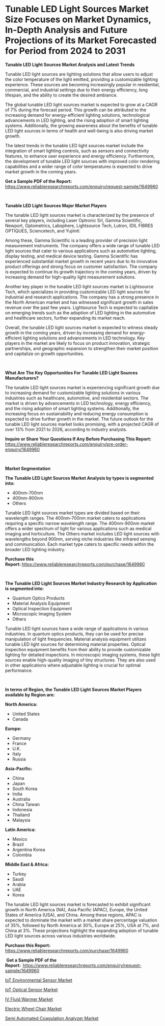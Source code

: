 <p><h1>Tunable LED Light Sources Market Size Focuses on Market Dynamics, In-Depth Analysis and Future Projections of its Market Forecasted for Period from 2024 to 2031</h1></p><p><strong>Tunable LED Light Sources Market Analysis and Latest Trends</strong></p>
<p><p>Tunable LED light sources are lighting solutions that allow users to adjust the color temperature of the light emitted, providing a customizable lighting experience. These sources are becoming increasingly popular in residential, commercial, and industrial settings due to their energy efficiency, long lifespan, and the ability to create the desired ambiance.</p><p>The global tunable LED light sources market is expected to grow at a CAGR of 7% during the forecast period. This growth can be attributed to the increasing demand for energy-efficient lighting solutions, technological advancements in LED lighting, and the rising adoption of smart lighting systems. Additionally, the growing awareness about the benefits of tunable LED light sources in terms of health and well-being is also driving market growth.</p><p>The latest trends in the tunable LED light sources market include the integration of smart lighting controls, such as sensors and connectivity features, to enhance user experience and energy efficiency. Furthermore, the development of tunable LED light sources with improved color rendering capabilities and a wider range of color temperatures is expected to drive market growth in the coming years.</p></p>
<p><strong>Get a Sample PDF of the Report:&nbsp;</strong> <a href="https://www.reliableresearchreports.com/enquiry/request-sample/1649960">https://www.reliableresearchreports.com/enquiry/request-sample/1649960</a></p>
<p>&nbsp;</p>
<p><strong>Tunable LED Light Sources Major Market Players</strong></p>
<p><p>The tunable LED light sources market is characterized by the presence of several key players, including Laser Optronic Srl, Gamma Scientific, Newport, Optometrics, Labsphere, Lightsource Tech, Lutron, IDIL FIBRES OPTIQUES, Sciencetech, and Yujiintl. </p><p>Among these, Gamma Scientific is a leading provider of precision light measurement instruments. The company offers a wide range of tunable LED light sources that cater to various applications such as automotive lighting, display testing, and medical device testing. Gamma Scientific has experienced substantial market growth in recent years due to its innovative product offerings and strong focus on customer satisfaction. The company is expected to continue its growth trajectory in the coming years, driven by increasing demand for high-quality light measurement solutions.</p><p>Another key player in the tunable LED light sources market is Lightsource Tech, which specializes in providing customizable LED light sources for industrial and research applications. The company has a strong presence in the North American market and has witnessed significant growth in sales revenue over the past few years. Lightsource Tech is expected to capitalize on emerging trends such as the adoption of LED lighting in the automotive and healthcare sectors, further expanding its market reach.</p><p>Overall, the tunable LED light sources market is expected to witness steady growth in the coming years, driven by increasing demand for energy-efficient lighting solutions and advancements in LED technology. Key players in the market are likely to focus on product innovation, strategic partnerships, and geographic expansion to strengthen their market position and capitalize on growth opportunities.</p></p>
<p>&nbsp;</p>
<p><strong>What Are The Key Opportunities For Tunable LED Light Sources Manufacturers?</strong></p>
<p><p>The tunable LED light sources market is experiencing significant growth due to increasing demand for customizable lighting solutions in various industries such as healthcare, automotive, and residential sectors. The market is driven by advancements in LED technology, energy efficiency, and the rising adoption of smart lighting systems. Additionally, the increasing focus on sustainability and reducing energy consumption is expected to drive further growth in the market. The future outlook for the tunable LED light sources market looks promising, with a projected CAGR of over 13% from 2021 to 2026, according to industry analysts.</p></p>
<p><strong>Inquire or Share Your Questions If Any Before Purchasing This Report:</strong> <a href="https://www.reliableresearchreports.com/enquiry/pre-order-enquiry/1649960">https://www.reliableresearchreports.com/enquiry/pre-order-enquiry/1649960</a></p>
<p>&nbsp;</p>
<p><strong>Market Segmentation</strong></p>
<p><strong>The Tunable LED Light Sources Market Analysis by types is segmented into:</strong></p>
<p><ul><li>400nm-700nm</li><li>400nm-900nm</li><li>Others</li></ul></p>
<p><p>Tunable LED light sources market types are divided based on their wavelength ranges. The 400nm-700nm market caters to applications requiring a specific narrow wavelength range. The 400nm-900nm market offers a wider spectrum of light for various applications such as medical imaging and horticulture. The Others market includes LED light sources with wavelengths beyond 900nm, serving niche industries like infrared sensing and communication. Each market type caters to specific needs within the broader LED lighting industry.</p></p>
<p><strong>Purchase this Report:&nbsp;</strong><a href="https://www.reliableresearchreports.com/purchase/1649960">https://www.reliableresearchreports.com/purchase/1649960</a></p>
<p>&nbsp;</p>
<p><strong>The Tunable LED Light Sources Market Industry Research by Application is segmented into:</strong></p>
<p><ul><li>Quantum Optics Products</li><li>Material Analysis Equipment</li><li>Optical Inspection Equipment</li><li>Microscopic Imaging System</li><li>Others</li></ul></p>
<p><p>Tunable LED light sources have a wide range of applications in various industries. In quantum optics products, they can be used for precise manipulation of light frequencies. Material analysis equipment utilizes tunable LED light sources for determining material properties. Optical inspection equipment benefits from their ability to provide customizable lighting for detailed inspections. In microscopic imaging systems, these light sources enable high-quality imaging of tiny structures. They are also used in other applications where adjustable lighting is crucial for optimal performance.</p></p>
<p>&nbsp;</p>
<p><strong>In terms of Region, the Tunable LED Light Sources Market Players available by Region are:</strong></p>
<p>
    <p> <strong> North America: </strong>
        <ul>
            <li>United States</li>
            <li>Canada</li>
        </ul>
        </p> 
    <p> <strong> Europe: </strong>
        <ul>
            <li>Germany</li>
            <li>France</li>
            <li>U.K.</li>
            <li>Italy</li>
            <li>Russia</li>
        </ul>
        </p> 
    <p> <strong> Asia-Pacific: </strong>
        <ul>
            <li>China</li>
            <li>Japan</li>
            <li>South Korea</li>
            <li>India</li>
            <li>Australia</li>
            <li>China Taiwan</li>
            <li>Indonesia</li>
            <li>Thailand</li>
            <li>Malaysia</li>
        </ul>
        </p> 
    <p> <strong> Latin America: </strong>
        <ul>
            <li>Mexico</li>
            <li>Brazil</li>
            <li>Argentina Korea</li>
            <li>Colombia</li>
        </ul>
        </p> 
    <p> <strong> Middle East & Africa: </strong>
        <ul>
            <li>Turkey</li>
            <li>Saudi</li>
            <li>Arabia</li>
            <li>UAE</li>
            <li>Korea</li>
        </ul>
    </p>
    </p>
<p><p>The tunable LED light sources market is forecasted to exhibit significant growth in North America (NA), Asia Pacific (APAC), Europe, the United States of America (USA), and China. Among these regions, APAC is expected to dominate the market with a market share percentage valuation of 35%, followed by North America at 30%, Europe at 25%, USA at 7%, and China at 3%. These projections highlight the expanding adoption of tunable LED light sources across various industries worldwide.</p></p>
<p><strong>Purchase this Report: </strong><a href="https://www.reliableresearchreports.com/purchase/1649960">https://www.reliableresearchreports.com/purchase/1649960</a></p>
<p>&nbsp;<strong>Get a Sample PDF of the Report:&nbsp;&nbsp;</strong><a href="https://www.reliableresearchreports.com/enquiry/request-sample/1649960">https://www.reliableresearchreports.com/enquiry/request-sample/1649960</a></p>
<p><strong></strong></p>
<p><p><a href="https://github.com/eeaveuhhh/Market-Research-Report-List-1/blob/main/iot-environmental-sensor-market.md">IoT Environmental Sensor Market</a></p><p><a href="https://github.com/brentleyjimmiealvaradoz4l1rea/Market-Research-Report-List-1/blob/main/iot-optical-sensor-market.md">IoT Optical Sensor Market</a></p><p><a href="https://medium.com/p/9013cf0b6546/edit">IV Fluid Warmer Market</a></p><p><a href="https://medium.com/p/6df8146a1e79/edit">Electric Wheel Chair Market</a></p><p><a href="https://medium.com/@madiemurphy1990/semi-automated-coagulation-analyzer-market-size-reveals-the-best-marketing-channels-in-global-b2154ed7a6d6">Semi Automated Coagulation Analyzer Market</a></p></p>
